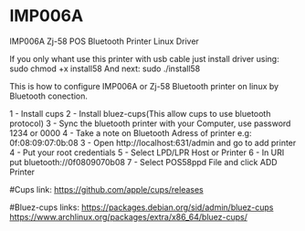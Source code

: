 # IMP006A
IMP006A Zj-58 POS Bluetooth Printer Linux Driver

If you only whant use this printer with usb cable just install driver using: sudo chmod +x install58
And next: sudo ./install58

This is how to configure IMP006A or Zj-58 Bluetooth printer on linux by Bluetooth conection.

1 - Install cups
2 - Install bluez-cups(This allow cups to use bluetooth protocol)
3 - Sync the bluetooth printer with your Computer, use password 1234 or 0000
4 - Take a note on Bluetooth Adress of printer e.g: 0f:08:09:07:0b:08
3 - Open http://localhost:631/admin and go to add printer
4 - Put your root credentials
5 - Select LPD/LPR Host or Printer
6 - In URI put bluetooth://0f0809070b08
7 - Select POS58ppd File and click ADD Printer


#Cups link:
https://github.com/apple/cups/releases

#Bluez-cups links:
https://packages.debian.org/sid/admin/bluez-cups
https://www.archlinux.org/packages/extra/x86_64/bluez-cups/

